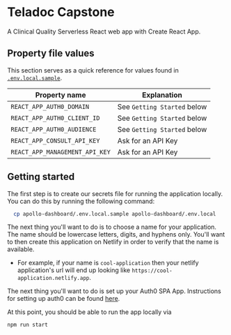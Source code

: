 # Teladoc Capstone

A Clinical Quality Serverless React web app with Create React App.

## Property file values

This section serves as a quick reference for values found in [`.env.local.sample`](./.env.local.sample).

| Property name                                                     | Explanation                                                               |
| ----------------------------------------------------------------- | ------------------------------------------------------------------------- |
| `REACT_APP_AUTH0_DOMAIN`                                                   | See `Getting Started` below                                               |
| `REACT_APP_AUTH0_CLIENT_ID`                                                              | See `Getting Started` below        |
| `REACT_APP_AUTH0_AUDIENCE`                                                      | See `Getting Started` below  |
| `REACT_APP_CONSULT_API_KEY`                                                                  | Ask for an API Key                                              |
| `REACT_APP_MANAGEMENT_API_KEY`                                                                | Ask for an API Key                                                |


## Getting started

The first step is to create our secrets file for running the application locally. You can do this by running the following command:

```bash
  cp apollo-dashboard/.env.local.sample apollo-dashboard/.env.local
```

The next thing you'll want to do is to choose a name for your application. The name should be lowercase letters, digits, and hyphens only. You'll want to then create this application on Netlify in order to verify that the name is available.

- For example, if your name is `cool-application` then your netlify application's url will end up looking like `https://cool-application.netlify.app`.

The next thing you'll want to do is set up your Auth0 SPA App. Instructions for setting up auth0 can be found [here](./docs/auth0.md).


At this point, you should be able to run the app locally via

```bash
npm run start
```
